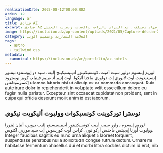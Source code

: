 ```yaml
---
realisationDate: 2023-08-12T00:00:00Z
order: 12
language: ar
title: فنادق AZ
excerpt: فنادق AZ هي سلسلة فندقية تقدم مجموعة واسعة من الفنادق عالية الجودة في وجهات مختلفة. مع التزام بالراحة والخدمة وتجربة العميل.
image: https://inclusion.dz/wp-content/uploads/2024/05/Capture-décran-2023-11-09-à-17.34.37.png
category: العلامة التجارية وتصميم الويب
tags:
  - astro
  - tailwind css
metadata:
  canonical: https://inclusion.dz/ar/portfolio/az-hotels
---
```


لوريم إيبسوم دولور سيت أميت، كونسيكتيتور أديبيسيكينج إليت، سيد دو إيوسمود تيمبور إنسيديدونت أوت لابوري إت دولوري ماجنا أليكوا. أوت إنيم أد مينيم فينيام، كويز نوسترود إكسرسيتاشن ullamco laboris nisi ut aliquip ex ea commodo consequat. Duis aute irure dolor in reprehenderit in voluptate velit esse cillum dolore eu fugiat nulla pariatur. Excepteur sint occaecat cupidatat non proident, sunt in culpa qui officia deserunt mollit anim id est laborum.

## نوسترا توركوينت كونسيكوات وولبوت أليكويت نيكوي

لوريم إيبسوم دولور سيت أميت كونسيكتيتور أديبيسيسينج إليت بروين، أنيان ليتورا وولبوت أورنا إيجيتس ماجنس أركو نون، كراس أوت كورسوس إت سيد موربي لكتوس. Integer faucibus sagittis eu nunc urna aliquet a laoreet torquent, suspendisse penatibus nulla sollicitudin congue rutrum dictum. Ornare mi habitasse fermentum phasellus dui et morbi litora sodales dictum id erat, nib
